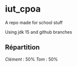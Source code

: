 # iut_cpoa
A repo made for school stuff

Using jdk 15 and github branches


## Répartition

_Clément_ : 50%
_Tom_ : 50%
